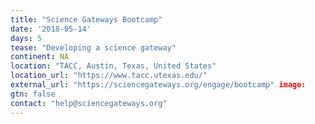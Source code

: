 ```yaml
---
title: "Science Gateways Bootcamp"
date: '2018-05-14'
days: 5
tease: "Developing a science gateway"
continent: NA
location: "TACC, Austin, Texas, United States"
location_url: "https://www.tacc.utexas.edu/"
external_url: "https://sciencegateways.org/engage/bootcamp" image: 
gtn: false
contact: "help@sciencegateways.org"
---
```

